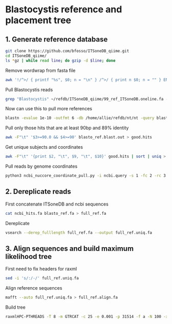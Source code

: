 # Blastocystis reference and placement tree

## 1. Generate reference database

```bash
git clone https://github.com/bfosso/ITSoneDB_qiime.git
cd ITSoneDB_qiime/
ls *gz | while read line; do gzip -d $line; done
```

Remove wordwrap from fasta file

```bash
awk '!/^>/ { printf "%s", $0; n = "\n" } /^>/ { print n $0; n = "" } END { printf "%s", n } ' 99_ref_ITSoneDB.fa > 99_ref_ITSoneDB.oneline.fa
```

Pull Blastocystis reads 

```bash
grep "Blastocystis" ~/refdb/ITSoneDB_qiime/99_ref_ITSoneDB.oneline.fa -A 1 | sed 's/--//' > blasto_ref.fa
```

Now can use this to pull more references 

```bash
blastn -evalue 1e-10 -outfmt 6 -db /home/allie/refdb/nt/nt -query blasto_ref.fa -out blasto_ref.blast.out
```

Pull only those hits that are at least 90bp and 89% identity

```bash
awk -F"\t" '$3>=90.0 && $4>=90' blasto_ref.blast.out > good.hits
```

Get unique subjects and coordinates 

```bash
awk -F"\t" '{print $2, "\t", $9, "\t", $10}' good.hits | sort | uniq > ncbi.query
```

Pull reads by genome coordinates

```bash
python3 ncbi_nuccore_coordinate_pull.py -i ncbi.query -s 1 -fc 2 -rc 3 > ncbi_hits.fa 
```

## 2. Dereplicate reads

First concatenate ITSoneDB and ncbi sequences

```bash
cat ncbi_hits.fa blasto_ref.fa > full_ref.fa
```

Dereplicate

```bash
vsearch --derep_fulllength full_ref.fa --output full_ref.uniq.fa 
```

## 3. Align sequences and build maximum likelihood tree

First need to fix headers for raxml

```bash
sed -i 's/:/-/' full_ref.uniq.fa
```

Align reference sequences

```bash
mafft --auto full_ref.uniq.fa > full_ref.align.fa
```

Build tree

```bash
raxmlHPC-PTHREADS -T 8 -m GTRCAT -c 25 -e 0.001 -p 31514 -f a -N 100 -x 02938 -n ref.tre -s full_ref.align.fa
```

